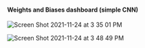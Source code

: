 #### Weights and Biases dashboard (simple CNN)

![Screen Shot 2021-11-24 at 3 35 01 PM](https://user-images.githubusercontent.com/71532604/143325781-ec38d979-272d-40d4-baea-96c152d92d0e.png)



![Screen Shot 2021-11-24 at 3 48 49 PM](https://user-images.githubusercontent.com/71532604/143326494-a196d806-cff9-4a2f-b9d6-94dcfac699c0.png)

